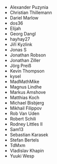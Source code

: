- Alexander Puzynia
- Christian Thillemann
- Dariel Marlow
- dos36
- Elijah
- Georg Dangl
- hayhay27
- Jiří Kyzlink
- Jonas S
- Jonathan Robson
- Jonathan Ziller
- Jörg Preiß
- Kevin Thompson
- kysel
- MadMathMike
- Magnus Lindhe
- Markus Amshove
- Matthias Koch
- Michael Bisbjerg
- Mikhail Filippov
- Rob Van Uden
- Robert Schili
- Rodney Littles II
- Sam13
- Sebastian Karasek
- Stefan Bertels
- TdMxm
- Vladislav Khapin
- Yuuki Wesp
